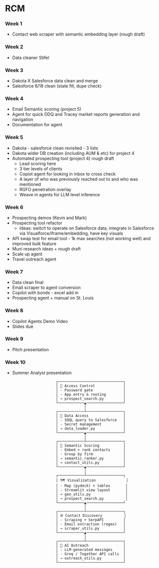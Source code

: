 # RCM 

### Week 1
- Contact web scraper with semantic embedding layer (rough draft)

### Week 2
- Data cleaner Stifel

### Week 3
- Dakota X Salesforce data clean and merge
- Salesforce 6/18 clean (state fill, dupe check)

### Week 4
- Email Semantic scoring (project 5)
- Agent for quick DDQ and Tracey market reports generation and navigation
- Documentation for agent

### Week 5
- Dakota - salesforce clean revisited - 3 lists
- Dakota wider DB creation (including AUM & etc) for project 4
- Automated prospecting tool (project 4) rough draft
     - Lead scoring here
     - 3 tier levels of clients
     - Copiot agent for looking in inbox to cross check
     - A layer of who was previously reached out to and who was mentioned
     - RGFO penetration overlay
     - Weave in agents for LLM level inference

### Week 6
- Prospecting demos (Kevin and Mark)
- Prospecting tool refactor
     - Ideas: switch to operate on Salesforce data, integrate in Salesforce via Visualforce/iframe/embedding, have key visuals
- API swap test for email tool - 1k max searches (not working well) and improved bulk feature
- Muni research ideas + rough draft
- Scale up agent 
- Travel outreach agent

### Week 7
- Data clean final
- Email scraper to agent conversion
- Copilot with bonds - excel add in
- Prospecting agent + manual on St. Louis

### Week 8
- Copilot Agents Demo Video
- Slides due

### Week 9
- Pitch presentation

### Week 10
- Summer Analyst presentation



                          ┌──────────────────────────────┐
                          │ 🔐 Access Control             │
                          │ - Password gate              │
                          │ - App entry & routing        │
                          │ → prospect_search.py         │
                          └────────────▲─────────────────┘
                                       │
                          ┌────────────┴─────────────────┐
                          │ 📡 Data Access                │
                          │ - SOQL query to Salesforce   │
                          │ - Secret management          │
                          │ → data_loader.py             │
                          └────────────▲─────────────────┘
                                       │
                          ┌────────────┴─────────────────┐
                          │ 🧠 Semantic Scoring           │
                          │ - Embed + rank contacts      │
                          │ - Group by firm              │
                          │ → semantic_ranker.py         │
                          │ → contact_utils.py           │
                          └────────────▲─────────────────┘
                                       │
                          ┌────────────┴─────────────────┐
                          │ 🗺️ Visualization              │
                          │ - Map (pydeck) + tables       │
                          │ - Streamlit view layout       │
                          │ → geo_utils.py                │
                          │ → prospect_search.py          │
                          └────────────▲─────────────────┘
                                       │
                          ┌────────────┴─────────────────┐
                          │ 🌐 Contact Discovery          │
                          │ - Scraping + SerpAPI         │
                          │ - Email extraction (regex)   │
                          │ → scraper_utils.py           │
                          └────────────▲─────────────────┘
                                       │
                          ┌────────────┴─────────────────┐
                          │ 🤖 AI Outreach                │
                          │ - LLM-generated messages     │
                          │ - Groq / Together API calls  │
                          │ → outreach_utils.py          │
                          └──────────────────────────────┘
